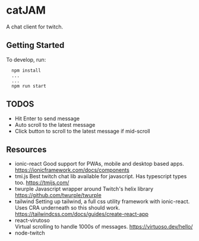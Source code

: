 # catJAM

A chat client for twitch.

## Getting Started
To develop, run:

```
  npm install
  ...
  ...
  npm run start
```

## TODOS

* Hit Enter to send message
* Auto scroll to the latest message
* Click button to scroll to the latest message if mid-scroll

## Resources 

* ionic-react
Good support for PWAs, mobile and desktop based apps.
https://ionicframework.com/docs/components
* tmi.js
Best twitch chat lib available for javascript. Has typescript types too.
https://tmijs.com/
* twurple
Javascript wrapper around Twitch's helix library
https://github.com/twurple/twurple
* tailwind
Setting up tailwind, a full css utility framework with ionic-react. Uses CRA underneath so this should work.  
https://tailwindcss.com/docs/guides/create-react-app
* react-virutoso  
Virtual scrolling to handle 1000s of messages.
https://virtuoso.dev/hello/
* node-twitch